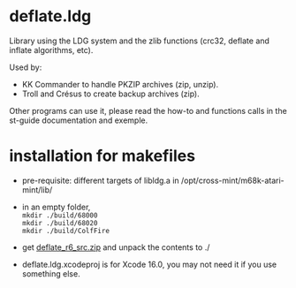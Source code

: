 # deflate.ldg

Library using the LDG system and the zlib functions (crc32, deflate and inflate algorithms, etc).

Used by:

* KK Commander to handle PKZIP archives (zip, unzip).
* Troll and Crésus to create backup archives (zip).

Other programs can use it, please read the how-to and functions calls in the st-guide documentation and exemple.

# installation for makefiles

- pre-requisite: different targets of libldg.a in /opt/cross-mint/m68k-atari-mint/lib/

- in an empty folder,  
   ```mkdir ./build/68000```  
   ```mkdir ./build/68020```  
   ```mkdir ./build/ColfFire```  

- get [deflate_r6_src.zip](https://ptonthat.fr/files/deflate/deflate_r6_src.zip) and unpack the contents to ./

- deflate.ldg.xcodeproj is for Xcode 16.0, you may not need it if you use something else.
